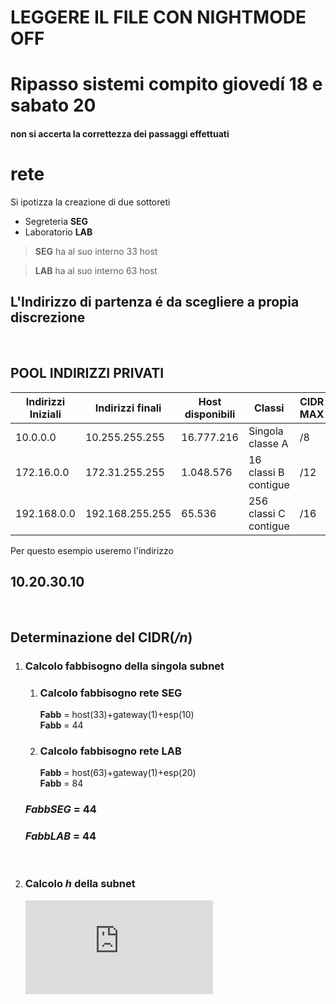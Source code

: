 # **LEGGERE IL FILE CON NIGHTMODE OFF**

# Ripasso sistemi compito giovedí 18 e sabato 20
#### non si accerta la correttezza dei passaggi effettuati

# rete
Si ipotizza la creazione di due sottoreti
- Segreteria **SEG** 
- Laboratorio **LAB**

>**SEG** ha al suo interno 33 host

>**LAB** ha al suo interno 63 host

## L'Indirizzo di partenza é da scegliere a propia discrezione
<br>

##  POOL INDIRIZZI PRIVATI

Indirizzi Iniziali | Indirizzi finali | Host disponibili | Classi | CIDR MAX
--- | --- | --- | --- | --- |
10.0.0.0 | 10.255.255.255 | 16.777.216 | Singola classe A |              /8  
172.16.0.0 | 172.31.255.255 | 1.048.576 | 16 classi B contigue | /12  
192.168.0.0 | 192.168.255.255 | 65.536 | 256 classi C contigue  | /16

Per questo esempio useremo l'indirizzo 
## **10.20.30.10**
<br>

## Determinazione del CIDR(*/n*)

1. ### Calcolo **fabbisogno** della singola subnet
    1. ### Calcolo fabbisogno rete **SEG**
        **Fabb** = host(33)+gateway(1)+esp(10) 
        <br>
        **Fabb** = 44

    1. ### Calcolo fabbisogno rete **LAB**
        **Fabb** = host(63)+gateway(1)+esp(20)
        <br>
        **Fabb** = 84

    ### *__FabbSEG__* = 44
    ### *__FabbLAB__* = 44
    <p>&nbsp;</p>
1. ### Calcolo *h* della subnet
    ![2^{h}-2>host(44)](https://latex.codecogs.com/svg.latex?%5Cbg_white%202%5E%7Bh%7D-2%3Ehost%2844%29)




